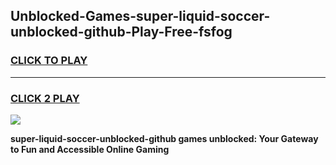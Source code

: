 
## Unblocked-Games-super-liquid-soccer-unblocked-github-Play-Free-fsfog
<h3>
<a href="https://premium76.site?title=super-liquid-soccer-unblocked-github&ref=23A">CLICK TO PLAY</a></h3>
<hr>

<h3>
<a href="https://premium76.site?title=super-liquid-soccer-unblocked-github&ref=23A">CLICK 2 PLAY</a>
  
</h3>

<a href="https://premium76.site?title=super-liquid-soccer-unblocked-github&ref=23A"><img src="https://clearcache.store/games.png"></a>


**super-liquid-soccer-unblocked-github games unblocked: Your Gateway to Fun and Accessible Online Gaming**
